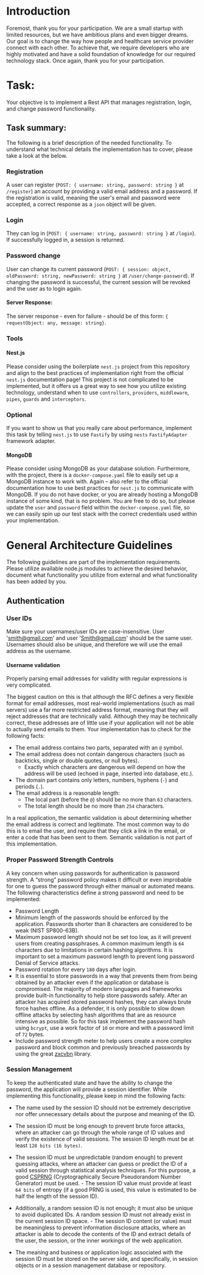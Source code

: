 # Introduction

Foremost, thank you for your participation. We are a small startup with limited resources, but we have ambitious plans and even bigger dreams. Our goal is to change the way how people and healthcare service provider connect with each other. To achieve that, we require developers who are highly motivated and have a solid foundation of knowledge for our required technology stack. Once again, thank you for your participation.

# Task:
Your objective is to implement a Rest API that manages registration, login, and change password functionality.

## Task summary:
The following is a brief description of the needed functionality. To understand what technical details the implementation has to cover, please take a look at the  below.

### Registration
A user can register (`POST: { username: string, password: string }` at `/register`) an account by providing a valid email address and a password. If the registration is valid, meaning the user's email and password were accepted, a correct response as a `json` object will be given.

### Login
They can log in (`POST: { username: string, password: string }` at `/login`). If successfully logged in, a session is returned.

### Password change
User can change its current password (`POST: { session: object, oldPassword: string, newPassword: string }` at `/user/change-password`). If changing the password is successful, the current session will be revoked and the user as to login again.

#### Server Response:
The server response - even for failure - should be of this form: `{ requestObject: any, message: string}`.
### Tools

#### Nest.js
Please consider using the boilerplate `nest.js` project from this repository and align to the best practices of implementation right from the official `nest.js` documentation page! This project is not complicated to be implemented, but it offers us a great way to see how you utilize existing technology, understand when to use `controllers`, `providers`, `middleware`, `pipes`, `guards` and `interceptors`.

### Optional
If you want to show us that you really care about performance, implement this task by telling `nest.js` to use `Fastify` by using `nests` `FastifyAdapter` framework adapter.

#### MongoDB
Please consider using MongoDB as your database solution. Furthermore, with the project, there is a `docker-compose.yaml` file to easily set up a MongoDB instance to work with. Again – also refer to the official documentation how to use best practices for `nest.js` to communicate with MongoDB. If you do not have docker, or you are already hosting a MongoDB instance of some kind, that is no problem. You are free to do so, but please update the `user` and `password` field within the `docker-compose.yaml` file, so we can easily spin up our test stack with the correct credentials used within your implementation.

# General Architecture Guidelines
The following guidelines are part of the implementation requirements. Please utilize available node.js modules to achieve the desired behavior, document what functionality you utilize from external and what functionality has been added by you.

## Authentication

### User IDs
Make sure your usernames/user IDs are case-insensitive. User 'smith@gmail.com' and user 'Smith@gmail.com' should be the same user. Usernames should also be unique, and therefore we will use the email address as the username.

#### Username validation
Properly parsing email addresses for validity with regular expressions is very complicated.

The biggest caution on this is that although the RFC defines a very flexible format for email addresses, most real-world implementations (such as mail servers) use a far more restricted address format, meaning that they will reject addresses that are technically valid. Although they may be technically correct, these addresses are of little use if your application will not be able to actually send emails to them. Your implementation has to check for the following facts:

- The email address contains two parts, separated with an `@` symbol.
- The email address does not contain dangerous characters (such as backticks, single or double quotes, or null bytes).
  - Exactly which characters are dangerous will depend on how the address will be used (echoed in page, inserted into database, etc.).
- The domain part contains only letters, numbers, hyphens (`-`) and periods (`.`).
- The email address is a reasonable length:
  - The local part (before the `@`) should be no more than `63` characters.
  - The total length should be no more than `254` characters.

In a real application, the semantic validation is about determining whether the email address is correct and legitimate. The most common way to do this is to email the user, and require that they click a link in the email, or enter a code that has been sent to them. Semantic validation is not part of this implementation.

### Proper Password Strength Controls
A key concern when using passwords for authentication is password strength. A “strong” password policy makes it difficult or even improbable for one to guess the password through either manual or automated means. The following characteristics define a strong password and need to be implemented:

- Password Length
- Minimum length of the passwords should be enforced by the application. Passwords shorter than 8 characters are considered to be weak (NIST SP800-63B).
- Maximum password length should not be set too low, as it will prevent users from creating passphrases. A common maximum length is `64` characters due to limitations in certain hashing algorithms. It is important to set a maximum password length to prevent long password Denial of Service attacks.
- Password rotation for every `180` days after login.
- It is essential to store passwords in a way that prevents them from being obtained by an attacker even if the application or database is compromised. The majority of modern languages and frameworks provide built-in functionality to help store passwords safely.
After an attacker has acquired stored password hashes, they can always brute force hashes offline. As a defender, it is only possible to slow down offline attacks by selecting hash algorithms that are as resource intensive as possible. So for this task implement the password hash using `bcrypt`, use a work factor of `10` or more and with a password limit of `72` bytes.
- Include password strength meter to help users create a more complex password and block common and previously breached passwords by using the great [zxcvbn](https://github.com/zxcvbn-ts/zxcvbn) library.

### Session Management
To keep the authenticated state and have the ability to change the password, the application will provide a session identifier. While implementing this functionality, please keep in mind the following facts:

- The name used by the session ID should not be extremely descriptive nor offer unnecessary details about the purpose and meaning of the ID.
- The session ID must be long enough to prevent brute force attacks, where an attacker can go through the whole range of ID values and verify the existence of valid sessions. The session ID length must be at least `128 bits (16 bytes)`.

- The session ID must be unpredictable (random enough) to prevent guessing attacks, where an attacker can guess or predict the ID of a valid session through statistical analysis techniques. For this purpose, a good [CSPRNG](https://en.wikipedia.org/wiki/Cryptographically_secure_pseudorandom_number_generator) (Cryptographically Secure Pseudorandom Number Generator) must be used.
- The session ID value must provide at least `64 bits` of entropy (if a good PRNG is used, this value is estimated to be half the length of the session ID).
- Additionally, a random session ID is not enough; it must also be unique to avoid duplicated IDs. A random session ID must not already exist in the current session ID space.
- The session ID content (or value) must be meaningless to prevent information disclosure attacks, where an attacker is able to decode the contents of the ID and extract details of the user, the session, or the inner workings of the web application.
- The meaning and business or application logic associated with the session ID must be stored on the server side, and specifically, in session objects or in a session management database or repository.
